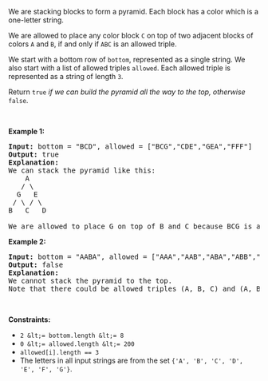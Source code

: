 We are stacking blocks to form a pyramid. Each block has a color which is a one-letter string.

We are allowed to place any color block `` C `` on top of two adjacent blocks of colors `` A `` and `` B ``, if and only if `` ABC `` is an allowed triple.

We start with a bottom row of `` bottom ``, represented as a single string. We also start with a list of allowed triples `` allowed ``. Each allowed triple is represented as a string of length `` 3 ``.

Return `` true `` _if we can build the pyramid all the way to the top, otherwise_ `` false ``.

&nbsp;

__Example 1:__

<pre>
<strong>Input:</strong> bottom = "BCD", allowed = ["BCG","CDE","GEA","FFF"]
<strong>Output:</strong> true
<strong>Explanation:</strong>
We can stack the pyramid like this:
    A
   / \
  G   E
 / \ / \
B   C   D

We are allowed to place G on top of B and C because BCG is an allowed triple.  Similarly, we can place E on top of C and D, then A on top of G and E.
</pre>

__Example 2:__

<pre>
<strong>Input:</strong> bottom = "AABA", allowed = ["AAA","AAB","ABA","ABB","BAC"]
<strong>Output:</strong> false
<strong>Explanation:</strong>
We cannot stack the pyramid to the top.
Note that there could be allowed triples (A, B, C) and (A, B, D) with C != D.
</pre>

&nbsp;

__Constraints:__

*   `` 2 &lt;= bottom.length &lt;= 8 ``
*   `` 0 &lt;= allowed.length &lt;= 200 ``
*   `` allowed[i].length == 3 ``
*   The letters in all input strings are from the set `` {'A', 'B', 'C', 'D', 'E', 'F', 'G'} ``.